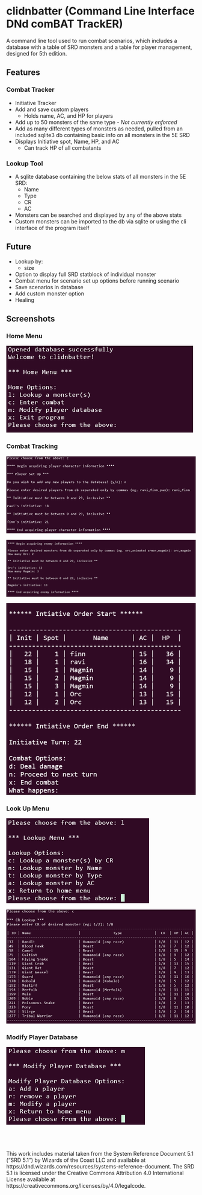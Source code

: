 # clidnbatter (Command Line Interface DNd comBAT TrackER)

A command line tool used to run combat scenarios, which includes a database with a table of SRD monsters and
a table for player management, designed for 5th edition.

## Features

### Combat Tracker

- Initiative Tracker
- Add and save custom players
  - Holds name, AC, and HP for players
- Add up to 50 monsters of the same type - _Not currently enforced_
- Add as many different types of monsters as needed, pulled from an included sqlite3 db containing basic info on all monsters in the 5E SRD
- Displays Initiative spot, Name, HP, and AC
  - Can track HP of all combatants

### Lookup Tool

- A sqlite database containing the below stats of all monsters in the 5E SRD:
  - Name
  - Type
  - CR
  - AC
- Monsters can be searched and displayed by any of the above stats
- Custom monsters can be imported to the db via sqlite or using the cli interface of the program itself

## Future

 - Lookup by:
   - size
 - Option to display full SRD statblock of individual monster
 - Combat menu for scenario set up options before running scenario
 - Save scenarios in database
 - Add custom monster option
 - Healing

## Screenshots

### Home Menu

![image](https://github.com/rihi52/clidnbatter/blob/main/assets/homemenu.png)

### Combat Tracking

![image](https://github.com/rihi52/clidnbatter/blob/main/assets/playerinfo.png)

![image](https://github.com/rihi52/clidnbatter/blob/main/assets/enemyinfo.png)

![image](https://github.com/rihi52/clidnbatter/blob/main/assets/combatmenu.png)

### Look Up Menu

![image](https://github.com/rihi52/clidnbatter/blob/main/assets/lookupmenu.png)

![image](https://github.com/rihi52/clidnbatter/blob/main/assets/crlookup.png)

### Modify Player Database

![image](https://github.com/rihi52/clidnbatter/blob/main/assets/modifymenu.png)

</br>
</br>
</br>
This work includes material taken from the System Reference Document 5.1 (“SRD 5.1”) by Wizards of the Coast LLC and available at https://dnd.wizards.com/resources/systems-reference-document. The SRD 5.1 is licensed under the Creative Commons Attribution 4.0 International License available at https://creativecommons.org/licenses/by/4.0/legalcode.
